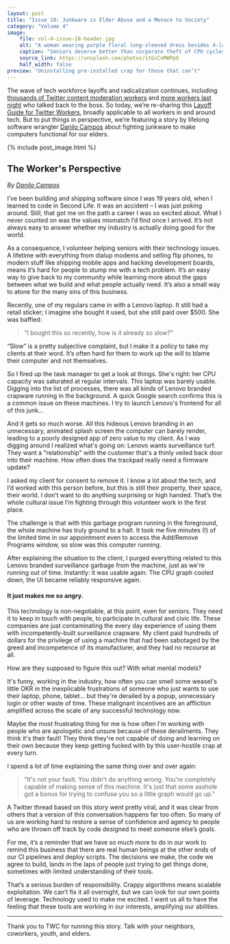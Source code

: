 ```yaml
---
layout: post
title: "Issue 18: Junkware is Elder Abuse and a Menace to Society"
category: "Volume 4"
image:
    file: vol-4-issue-18-header.jpg
    alt: "A woman wearing purple floral long-sleeved dress besides 4-layer cake photo"
    caption: "Seniors deserve better than corporate theft of CPU cycles"
    source_link: https://unsplash.com/photos/itGcCnMWPpQ
    half_width: false
preview: "Uninstalling pre-installed crap for those that can’t"
---
```


The wave of tech workforce layoffs and radicalization continues, including [thousands of Twitter content moderation workers](https://twitter.com/ubiquity75/status/1591805363091034113) and [more workers last night](https://twitter.com/ubiquity75/status/1592524508183003136) who talked back to the boss. So today, we’re re-sharing this [Layoff Guide for Twitter Workers](https://news.techworkerscoalition.org/2022/11/03/issue-16/), broadly applicable to all workers in and around tech. But to put things in perspective, we’re featuring a story by lifelong software wrangler [Danilo Campos](https://twitter.com/_danilo) about fighting junkware to make computers functional for our elders.

<!-- DO NOT remove the excerpt tag -->
<!--excerpt-->
<!-- remaining content goes below here -->

<!-- DO NOT remove the header image -->
{% include post_image.html %}

## The Worker's Perspective

_By [Danilo Campos](https://twitter.com/_danilo)_

I’ve been building and shipping software since I was 19 years old, when I learned to code in Second Life. It was an accident – I was just poking around. Still, that got me on the path a career I was so excited about. What I never counted on was the values mismatch I’d find once I arrived. It’s not always easy to answer whether my industry is actually doing good for the world.

As a consequence, I volunteer helping seniors with their technology issues. A lifetime with everything from dialup modems and selling flip phones, to modern stuff like shipping mobile apps and hacking development boards, means it’s hard for people to stump me with a tech problem. It’s an easy way to give back to my community while learning more about the gaps between what we build and what people actually need. It’s also a small way to atone for the many sins of this business.

Recently, one of my regulars came in with a Lenovo laptop. It still had a retail sticker; I imagine she bought it used, but she still paid over $500. She was baffled:

> "I bought this so recently, how is it already so slow?"

“Slow” is a pretty subjective complaint, but I make it a policy to take my clients at their word. It’s often hard for them to work up the will to blame their computer and not themselves.

So I fired up the task manager to get a look at things. She's right: her CPU capacity was saturated at regular intervals. This laptop was barely usable. Digging into the list of processes, there was all kinds of Lenovo branded crapware running in the background. A quick Google search confirms this is a common issue on these machines. I try to launch Lenovo's frontend for all of this junk...

And it gets so much worse. All this hideous Lenovo branding in an unnecessary, animated splash screen the computer can barely render, leading to a poorly designed app of zero value to my client. As I was digging around I realized what's going on: Lenovo wants surveillance turf. They want a "relationship" with the customer that's a thinly veiled back door into their machine. How often does the trackpad really need a firmware update?

I asked my client for consent to remove it. I know a lot about the tech, and I’d worked with this person before, but this is still their property, their space, their world. I don’t want to do anything surprising or high handed. That’s the whole cultural issue I’m fighting through this volunteer work in the first place.

The challenge is that with this garbage program running in the foreground, the whole machine has truly ground to a halt. It took me five minutes (!) of the limited time in our appointment even to access the Add/Remove Programs window, so slow was this computer running.

After explaining the situation to the client, I purged everything related to this Lenovo branded surveillance garbage from the machine, just as we're running out of time. Instantly: it was usable again. The CPU graph cooled down, the UI became reliably responsive again.

#### It just makes me so angry.

This technology is non-negotiable, at this point, even for seniors. They need it to keep in touch with people, to participate in cultural and civic life. These companies are just contaminating the every day experience of using them with incompetently-built surveillance crapware. My client paid hundreds of dollars for the privilege of using a machine that had been sabotaged by the greed and incompetence of its manufacturer, and they had no recourse at all. 

How are they supposed to figure this out? With what mental models?

It's funny, working in the industry, how often you can smell some weasel's little OKR in the inexplicable frustrations of someone who just wants to use their laptop, phone, tablet… but they're derailed by a popup, unnecessary login or other waste of time. These malignant incentives are an affliction amplified across the scale of any successful technology now.

Maybe the most frustrating thing for me is how often I'm working with people who are apologetic and unsure because of these derailments. They think it's their fault! They think they're not capable of doing and learning on their own because they keep getting fucked with by this user-hostile crap at every turn.

I spend a lot of time explaining the same thing over and over again:
> "It's not your fault. You didn't do anything wrong. You're completely capable of making sense of this machine. It's just that some asshole got a bonus for trying to confuse you so a little graph would go up."

A Twitter thread based on this story went pretty viral, and it was clear from others that a version of this conversation happens far too often. So many of us are working hard to restore a sense of confidence and agency to people who are thrown off track by code designed to meet someone else’s goals.

For me, it’s a reminder that we have so much more to do in our work to remind this business that there are real human beings at the other ends of our CI pipelines and deploy scripts. The decisions we make, the code we agree to build, lands in the laps of people just trying to get things done, sometimes with limited understanding of their tools.

That’s a serious burden of responsibility. Crappy algorithms means scalable exploitation. We can’t fix it all overnight, but we can look for our own points of leverage. Technology used to make me excited. I want us all to have the feeling that these tools are working in our interests, amplifying our abilities. 

<hr>

Thank you to TWC for running this story. Talk with your neighbors, coworkers, youth, and elders. 
